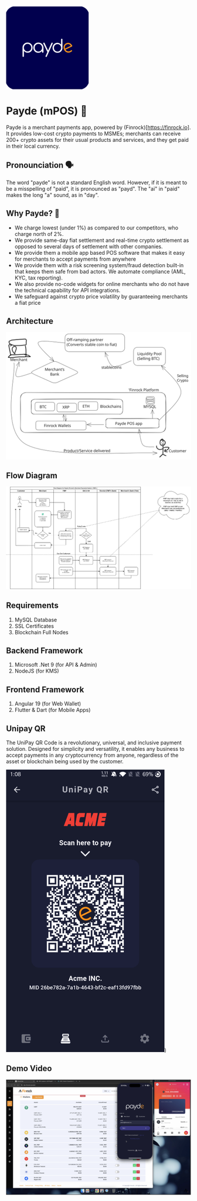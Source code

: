 
![payde-logo](/images/logo.png)

# Payde (mPOS) 🚀
Payde is a merchant payments app, powered by (Finrock)[https://finrock.io]. It provides low-cost crypto payments to MSMEs; merchants can receive 200+ crypto assets for their usual products and services, and they get paid in their local currency. 

## Pronounciation 🗣
The word "payde" is not a standard English word. However, if it is meant to be a misspelling of "paid", it is pronounced as "payd". The "ai" in "paid" makes the long "a" sound, as in "day". 

## Why Payde? 🤔
- We charge lowest (under 1%) as compared to our competitors, who charge north of 2%.
- We provide same-day fiat settlement and real-time crypto settlement as opposed to several days of settlement with other companies. 
- We provide them a mobile app based POS software that makes it easy for merchants to accept payments from anywhere
- We provide them with a risk screening system/fraud detection built-in that keeps them safe from bad actors. We automate compliance (AML, KYC, tax reporting).
- We also provide no-code widgets for online merchants who do not have the technical capability for API integrations. 
- We safeguard against crypto price volatility by guaranteeing merchants a fiat price

## Architecture
![payde-logo](/images/arch-diagram.svg)

## Flow Diagram
![payde-logo](/images/flow-diagram.png)

## Requirements
1. MySQL Database
2. SSL Certificates
3. Blockchain Full Nodes

## Backend Framework
1. Microsoft .Net 9 (for API & Admin)
2. NodeJS (for KMS)

## Frontend Framework
1. Angular 19 (for Web Wallet)
2. Flutter & Dart (for Mobile Apps)

## Unipay QR
The UniPay QR Code is a revolutionary, universal, and inclusive payment solution. Designed for simplicity and versatility, it enables any business to accept payments in any cryptocurrency from anyone, regardless of the asset or blockchain being used by the customer.

![payde-logo](/images/unipay-qr.png))

## Demo Video
[![demovideo](/images/payde-demo-screenshot.png)](https://youtu.be/C7dwVw5mxS4 "Little red riding hood - Click to Watch!")

